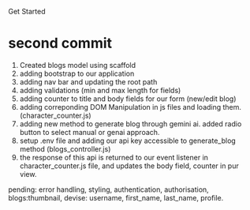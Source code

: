 Get Started

# second commit
1. Created blogs model using scaffold 
2. adding bootstrap to our application
3. adding nav bar and updating the root path
4. adding validations (min and max length for fields)
5. adding counter to title and body fields for our form (new/edit blog)
6. adding correponding DOM Manipulation in js files and loading them.  (character_counter.js)
7. adding new method to generate blog through gemini ai. added radio button to select manual or genai approach.
8. setup .env file and adding our api key accessible to generate_blog method (blogs_controller.js)
9. the response of this api is returned to our event listener in character_counter.js file, and updates the body field, counter in pur view.

pending: error handling, styling, authentication, authorisation, blogs:thumbnail, devise: username, first_name, last_name, profile. 
